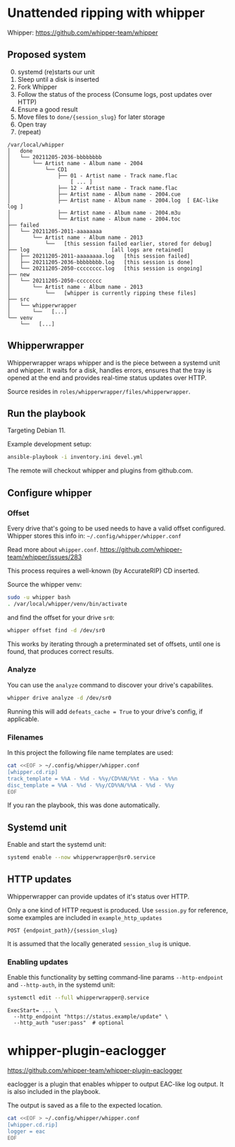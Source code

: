 # Unattended ripping with whipper

Whipper: https://github.com/whipper-team/whipper

## Proposed system

0. systemd (re)starts our unit
1. Sleep until a disk is inserted
2. Fork Whipper
3. Follow the status of the process (Consume logs, post updates over HTTP)
4. Ensure a good result
5. Move files to `done/{session_slug}` for later storage
6. Open tray
7. (repeat)

```text
/var/local/whipper
│   done
│   └── 20211205-2036-bbbbbbbb
│       └── Artist name - Album name - 2004
│           └── CD1
│               ├── 01 - Artist name - Track name.flac
│                   [ ... ]
│               ├── 12 - Artist name - Track name.flac
│               ├── Artist name - Album name - 2004.cue
│               ├── Artist name - Album name - 2004.log  [ EAC-like log ]
│               ├── Artist name - Album name - 2004.m3u
│               └── Artist name - Album name - 2004.toc
├── failed
│   └── 20211205-2011-aaaaaaaa
│       └── Artist name - Album name - 2013
│           └──   [this session failed earlier, stored for debug]
├── log                          [all logs are retained]
│   ├── 20211205-2011-aaaaaaaa.log   [this session failed]
│   ├── 20211205-2036-bbbbbbbb.log   [this session is done]
│   └── 20211205-2050-cccccccc.log   [this session is ongoing]
├── new
│   └── 20211205-2050-cccccccc
│       └── Artist name - Album name - 2013
│           └──   [whipper is currently ripping these files]
├── src
│   └── whipperwrapper
│       └──   [...]
└── venv
    └──   [...]
```

## Whipperwrapper

Whipperwrapper wraps whipper and is the piece between a systemd unit and whipper. It waits for a disk, handles errors, ensures that the tray is opened at the end and provides real-time status updates over HTTP.

Source resides in `roles/whipperwrapper/files/whipperwrapper`.

## Run the playbook

Targeting Debian 11.

Example development setup:

```sh
ansible-playbook -i inventory.ini devel.yml
```

The remote will checkout whipper and plugins from github.com.

## Configure whipper

### Offset

Every drive that's going to be used needs to have a valid offset configured. Whipper stores this info in: `~/.config/whipper/whipper.conf`

Read more about `whipper.conf`. https://github.com/whipper-team/whipper/issues/283

This process requires a well-known (by AccurateRIP) CD inserted.

Source the whipper venv:

```sh
sudo -u whipper bash
. /var/local/whipper/venv/bin/activate
```

and find the offset for your drive `sr0`:

```sh
whipper offset find -d /dev/sr0
```

This works by iterating through a preterminated set of offsets, until one is found, that produces correct results.

### Analyze

You can use the `analyze` command to discover your drive's capabilites.

```sh
whipper drive analyze -d /dev/sr0
```

Running this will add `defeats_cache = True` to your drive's config, if applicable.

### Filenames

In this project the following file name templates are used:

```sh
cat <<EOF > ~/.config/whipper/whipper.conf
[whipper.cd.rip]
track_template = %%A - %%d - %%y/CD%%N/%%t - %%a - %%n
disc_template = %%A - %%d - %%y/CD%%N/%%A - %%d - %%y
EOF
```

If you ran the playbook, this was done automatically.

## Systemd unit

Enable and start the systemd unit:

```sh
systemd enable --now whipperwrapper@sr0.service
```

## HTTP updates

Whipperwrapper can provide updates of it's status over HTTP.

Only a one kind of HTTP request is produced. Use `session.py` for reference, some examples are included in `example_http_updates`

```text
POST {endpoint_path}/{session_slug}
```

It is assumed that the locally generated `session_slug` is unique.

### Enabling updates

Enable this functionality by setting command-line params `--http-endpoint` and `--http-auth`, in the systemd unit:

```sh
systemctl edit --full whipperwrapper@.service
```

```text
ExecStart= ... \
  --http_endpoint "https://status.example/update" \
  --http_auth "user:pass"  # optional
```

# whipper-plugin-eaclogger

https://github.com/whipper-team/whipper-plugin-eaclogger

eaclogger is a plugin that enables whipper to output EAC-like log output. It is also included in the playbook.

The output is saved as a file to the expected location.

```sh
cat <<EOF > ~/.config/whipper/whipper.conf
[whipper.cd.rip]
logger = eac
EOF
```
